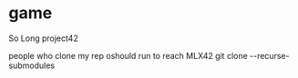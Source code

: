 # game
So Long project42

people who clone my rep oshould run to reach MLX42
git clone --recurse-submodules <url>
